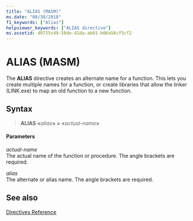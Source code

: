 ```yaml
---
title: "ALIAS (MASM)"
ms.date: "08/30/2018"
f1_keywords: ["Alias"]
helpviewer_keywords: ["ALIAS directive"]
ms.assetid: d9725c49-58de-41da-ab01-b06a56cf5cf2
---
```

# ALIAS (MASM)

The **ALIAS** directive creates an alternate name for a function.  This lets you create multiple names for a function, or create libraries that allow the linker (LINK.exe) to map an old function to a new function.

## Syntax

> **ALIAS \<**_alias_**> = \<**_actual-name_**>**

#### Parameters

*actual-name*\
The actual name of the function or procedure.  The angle brackets are required.

*alias*\
The alternate or alias name.  The angle brackets are required.

## See also

[Directives Reference](../../assembler/masm/directives-reference.md)

